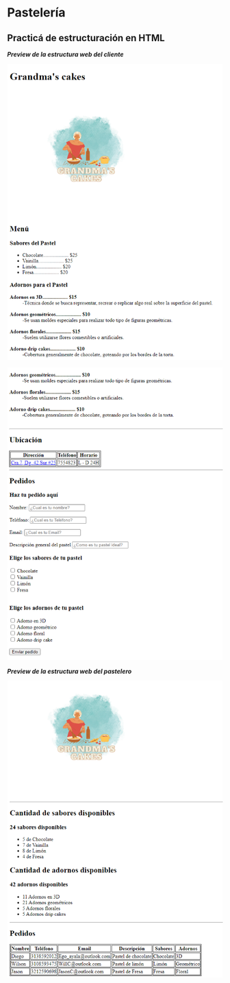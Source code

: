 # Pastelería 

## **Practicá de estructuración en HTML**


***Preview de la estructura web del cliente***

![Cliente](./Img/Cliente.png)

![Cliente1](./Img/Cliente1.png)


***Preview de la estructura web del pastelero***

![Pastelero](./Img/Pastelero.png)